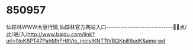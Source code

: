 # 850957
仙踪林WWW大豆行情,仙踪林官方网站入口----------------------------🥴🥴点/此/进/入/http://www.baidu.com/link?url=NoK8PT47PahMhFH8Vie_jnciyIKNTTtVBQKpill6udK&amp;wd
